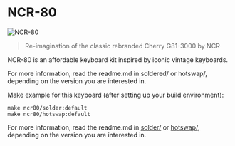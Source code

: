 # NCR-80

![NCR-80](https://i.imgur.com/kAjbAPLl.jpg)

> Re-imagination of the classic rebranded Cherry G81-3000 by NCR

NCR-80 is an affordable keyboard kit inspired by iconic vintage keyboards.

For more information, read the readme.md in soldered/ or hotswap/, depending on the version you are interested in.

Make example for this keyboard (after setting up your build environment):

    make ncr80/solder:default
    make ncr80/hotswap:default

For more information, read the readme.md in [solder/](solder/) or [hotswap/](hotswap/), depending on the version you are interested in.
